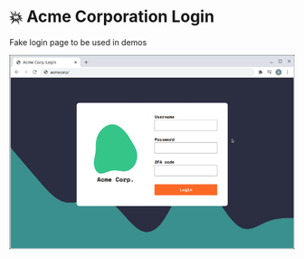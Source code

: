# 💥 Acme Corporation Login

Fake login page to be used in demos

![Demo of logging into the fake page](demo.gif)